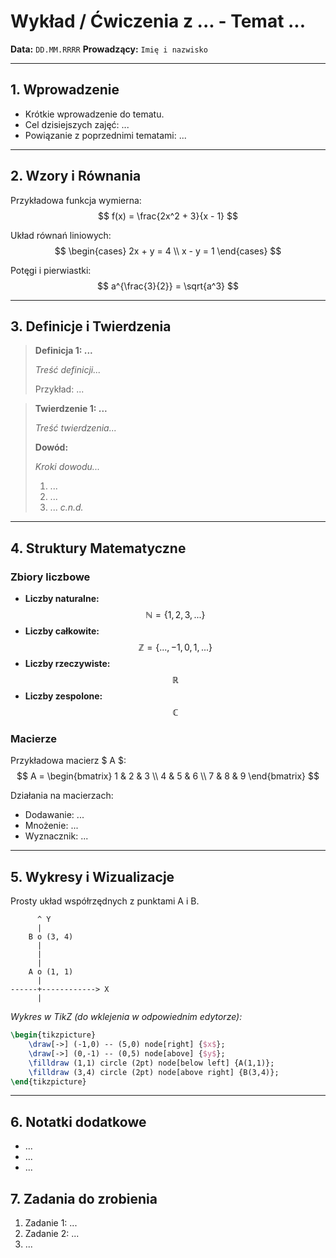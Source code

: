 # Wykład / Ćwiczenia z ... - Temat ...

**Data:** `DD.MM.RRRR`
**Prowadzący:** `Imię i nazwisko`

---

## 1. Wprowadzenie

-   Krótkie wprowadzenie do tematu.
-   Cel dzisiejszych zajęć: ...
-   Powiązanie z poprzednimi tematami: ...

---

## 2. Wzory i Równania

Przykładowa funkcja wymierna:
$$ f(x) = \frac{2x^2 + 3}{x - 1} $$

Układ równań liniowych:
$$
\begin{cases}
2x + y = 4 \\
x - y = 1
\end{cases}
$$

Potęgi i pierwiastki:
$$ a^{\frac{3}{2}} = \sqrt{a^3} $$

---

## 3. Definicje i Twierdzenia

> **Definicja 1: ...**
>
> *Treść definicji...*
>
> Przykład: ...

> **Twierdzenie 1: ...**
>
> *Treść twierdzenia...*
>
> **Dowód:**
>
> *Kroki dowodu...*
> 1. ...
> 2. ...
> 3. ...
> *c.n.d.*

---

## 4. Struktury Matematyczne

### Zbiory liczbowe

-   **Liczby naturalne:** $$ \mathbb{N} = \{1, 2, 3, ...\} $$
-   **Liczby całkowite:** $$ \mathbb{Z} = \{..., -1, 0, 1, ...\} $$
-   **Liczby rzeczywiste:** $$ \mathbb{R} $$
-   **Liczby zespolone:** $$ \mathbb{C} $$

### Macierze

Przykładowa macierz $ A $:
$$
A = \begin{bmatrix}
1 & 2 & 3 \\
4 & 5 & 6 \\
7 & 8 & 9
\end{bmatrix}
$$

Działania na macierzach:
-   Dodawanie: ...
-   Mnożenie: ...
-   Wyznacznik: ...

---

## 5. Wykresy i Wizualizacje

Prosty układ współrzędnych z punktami A i B.

```
      ^ Y
      |
    B o (3, 4)
      |
      |
      |
    A o (1, 1)
      |
------+------------> X
      |
```

*Wykres w TikZ (do wklejenia w odpowiednim edytorze):*
```latex
\begin{tikzpicture}
    \draw[->] (-1,0) -- (5,0) node[right] {$x$};
    \draw[->] (0,-1) -- (0,5) node[above] {$y$};
    \filldraw (1,1) circle (2pt) node[below left] {A(1,1)};
    \filldraw (3,4) circle (2pt) node[above right] {B(3,4)};
\end{tikzpicture}
```

---

## 6. Notatki dodatkowe

-   ...
-   ...
-   ...

## 7. Zadania do zrobienia

1.  Zadanie 1: ...
2.  Zadanie 2: ...
3.  ...